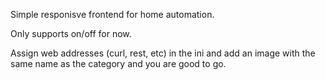 Simple responisve frontend for home automation. 

Only supports on/off for now.

Assign web addresses (curl, rest, etc) in the ini and add an image with the same name as the category and you are good to go.
